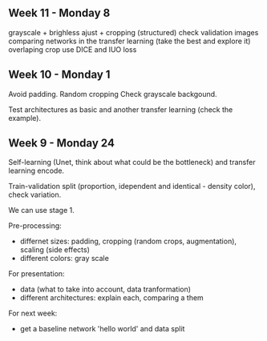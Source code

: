 ## Week 11 - Monday 8

grayscale + brighless ajust + cropping (structured)
check validation images 
comparing networks in the transfer learning (take the best and explore it)
overlaping crop
use DICE and IUO loss 

## Week 10 - Monday 1

Avoid padding. 
Random cropping 
Check grayscale backgound. 

Test architectures as basic and another transfer learning (check the example). 

## Week 9 - Monday 24
 
Self-learning (Unet, think about what could be the bottleneck) and transfer learning encode.

Train-validation split (proportion, idependent and identical - density color), check variation.

We can use stage 1. 

Pre-processing:
 - differnet sizes: padding, cropping (random crops, augmentation), scaling (side effects)
 - different colors: gray scale

For presentation:
 - data (what to take into account, data tranformation)
 - different architectures: explain each, comparing a them

For next week:
 - get a baseline network 'hello world' and data split
